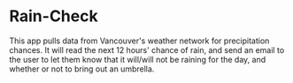# Rain-Check
This app pulls data from Vancouver's weather network for precipitation chances. It will read the next 12 hours' chance of rain, and send an email to the user to let them know that it will/will not be raining for the day, and whether or not to bring out an umbrella.
